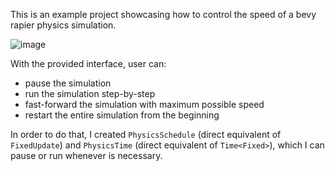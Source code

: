 This is an example project showcasing how to control the speed of a bevy rapier physics simulation.

![image](https://github.com/rlidwka/bevy-rapier-sim-time/assets/999113/bed9e0c4-e35e-4732-8c72-63cd0b79bffb)

With the provided interface, user can:

 - pause the simulation
 - run the simulation step-by-step
 - fast-forward the simulation with maximum possible speed
 - restart the entire simulation from the beginning

In order to do that, I created `PhysicsSchedule` (direct equivalent of `FixedUpdate`) and `PhysicsTime` (direct equivalent of `Time<Fixed>`), which I can pause or run whenever is necessary.
